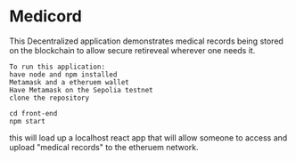 # Medicord

This Decentralized application demonstrates medical records being stored on the blockchain to allow secure retireveal wherever one needs it.
```
To run this application:
have node and npm installed
Metamask and a etheruem wallet
Have Metamask on the Sepolia testnet
clone the repository

cd front-end
npm start
```
this will load up a localhost react app that will allow someone to access and upload "medical records" to the etheruem network.

